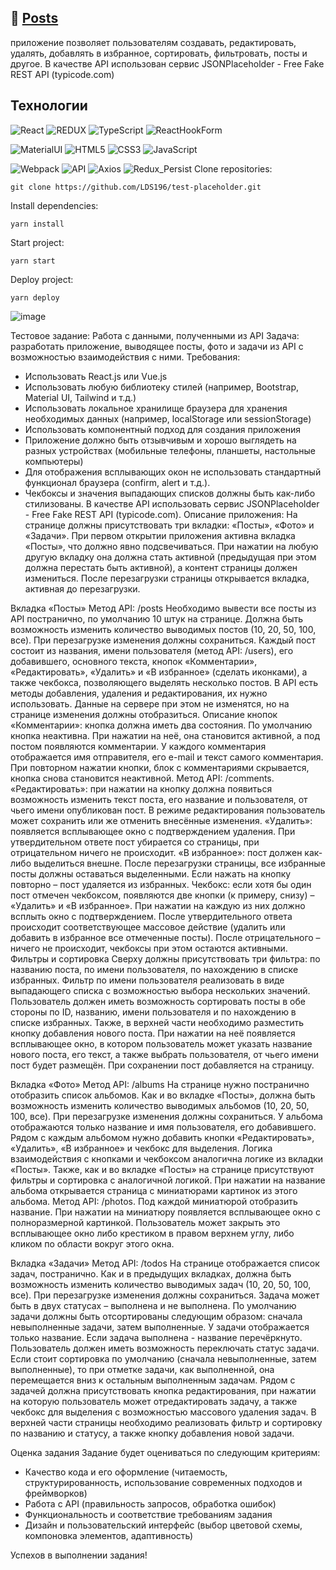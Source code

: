 :seedling: <a href="test-placeholder.vercel.app" target="_blank">Posts</a>
---
приложение позволяет пользователям создавать, редактировать, удалять, добавлять в избранное, сортировать, фильтровать, посты и другое.
В качестве API использован сервис JSONPlaceholder - Free Fake REST API (typicode.com)

## Технологии
![React](https://img.shields.io/badge/-React-61daf8?logo=react&logoColor=black)
![REDUX](https://img.shields.io/badge/-Redux-yellow)
![TypeScript](https://img.shields.io/badge/-TypeScript-blue)
![ReactHookForm](https://img.shields.io/badge/-ReactHookForm-pink)

![MaterialUI](https://img.shields.io/badge/-MaterialUI-blue)
![HTML5](https://img.shields.io/badge/-HTML5-e34f26?logo=html5&logoColor=white)
![CSS3](https://img.shields.io/badge/-CSS3-1572b6?logo=css3&logoColor=white)
![JavaScript](https://img.shields.io/badge/-JavaScript-f7df1e?logo=javaScript&logoColor=black)

![Webpack](https://img.shields.io/badge/-Webpack-99d6f8?logo=webpack&logoColor=black)
![API](https://img.shields.io/badge/-Api-yellow)
![Axios](https://img.shields.io/badge/-Axios-yellow)
![Redux_Persist](https://img.shields.io/badge/-Redux_Persist-blue)
Clone repositories:
```
git clone https://github.com/LDS196/test-placeholder.git
```
Install dependencies:
```
yarn install
```
Start project: 
```
yarn start
```
Deploy project:
```
yarn deploy
```
![image](https://github.com/LDS196/test-placeholder/assets/105713345/6580dfe6-b34f-402b-a53c-06a9317fd6dd)

Тестовое задание:
Работа с данными, полученными из API
Задача: разработать приложение, выводящее посты, фото и задачи из API с возможностью взаимодействия с ними.
Требования:

-   Использовать React.js или Vue.js
-   Использовать любую библиотеку стилей (например, Bootstrap, Material UI, Tailwind и т.д.)
-   Использовать локальное хранилище браузера для хранения необходимых данных (например, localStorage или sessionStorage)
-   Использовать компонентный подход для создания приложения
-   Приложение должно быть отзывчивым и хорошо выглядеть на разных устройствах (мобильные телефоны, планшеты, настольные компьютеры)
-   Для отображения всплывающих окон не использовать стандартный функционал браузера (confirm, alert и т.д.).
-   Чекбоксы и значения выпадающих списков должны быть как-либо стилизованы.
    В качестве API использовать сервис JSONPlaceholder - Free Fake REST API (typicode.com).
    Описание приложения:
    На странице должны присутствовать три вкладки: «Посты», «Фото» и «Задачи». При первом открытии приложения активна вкладка «Посты», что должно явно подсвечиваться. При нажатии на любую другую вкладку она должна стать активной (предыдущая при этом должна перестать быть активной), а контент страницы должен измениться. После перезагрузки страницы открывается вкладка, активная до перезагрузки.

Вкладка «Посты»
Метод API: /posts
Необходимо вывести все посты из API постранично, по умолчанию 10 штук на странице. Должна быть возможность изменить количество выводимых постов (10, 20, 50, 100, все). При перезагрузке изменения должны сохраниться.
Каждый пост состоит из названия, имени пользователя (метод API: /users), его добавившего, основного текста, кнопок «Комментарии», «Редактировать», «Удалить» и «В избранное» (сделать иконками), а также чекбокса, позволяющего выделять несколько постов.
В API есть методы добавления, удаления и редактирования, их нужно использовать. Данные на сервере при этом не изменятся, но на странице изменения должны отобразиться.
Описание кнопок
«Комментарии»: кнопка должна иметь два состояния. По умолчанию кнопка неактивна. При нажатии на неё, она становится активной, а под постом появляются комментарии. У каждого комментария отображается имя отправителя, его e-mail и текст самого комментария. При повторном нажатии кнопки, блок с комментариями скрывается, кнопка снова становится неактивной. Метод API: /comments.
«Редактировать»: при нажатии на кнопку должна появиться возможность изменить текст поста, его название и пользователя, от чьего имени опубликован пост. В режиме редактирования пользователь может сохранить или же отменить внесённые изменения.
«Удалить»: появляется всплывающее окно с подтверждением удаления. При утвердительном ответе пост убирается со страницы, при отрицательном ничего не происходит.
«В избранное»: пост должен как-либо выделиться внешне. После перезагрузки страницы, все избранные посты должны оставаться выделенными. Если нажать на кнопку повторно – пост удаляется из избранных.
Чекбокс: если хотя бы один пост отмечен чекбоксом, появляются две кнопки (к примеру, снизу) – «Удалить» и «В избранное». При нажатии на каждую из них должно всплыть окно с подтверждением. После утвердительного ответа происходит соответствующее массовое действие (удалить или добавить в избранное все отмеченные посты). После отрицательного – ничего не происходит, чекбоксы при этом остаются активными.
Фильтры и сортировка
Сверху должны присутствовать три фильтра: по названию поста, по имени пользователя, по нахождению в списке избранных. Фильтр по имени пользователя реализовать в виде выпадающего списка с возможностью выбора нескольких значений.
Пользователь должен иметь возможность сортировать посты в обе стороны по ID, названию, имени пользователя и по нахождению в списке избранных.
Также, в верхней части необходимо разместить кнопку добавления нового поста. При нажатии на неё появляется всплывающее окно, в котором пользователь может указать название нового поста, его текст, а также выбрать пользователя, от чьего имени пост будет размещён. При сохранении пост добавляется на страницу.

Вкладка «Фото»
Метод API: /albums
На странице нужно постранично отобразить список альбомов. Как и во вкладке «Посты», должна быть возможность изменить количество выводимых альбомов (10, 20, 50, 100, все). При перезагрузке изменения должны сохраниться.
У альбома отображаются только название и имя пользователя, его добавившего.
Рядом с каждым альбомом нужно добавить кнопки «Редактировать», «Удалить», «В избранное» и чекбокс для выделения. Логика взаимодействия с кнопками и чекбоксом аналогична логике из вкладки «Посты».
Также, как и во вкладке «Посты» на странице присутствуют фильтры и сортировка с аналогичной логикой.
При нажатии на название альбома открывается страница с миниатюрами картинок из этого альбома. Метод API: /photos. Под каждой миниатюрой отобразить название. При нажатии на миниатюру появляется всплывающее окно с полноразмерной картинкой. Пользователь может закрыть это всплывающее окно либо крестиком в правом верхнем углу, либо кликом по области вокруг этого окна.

Вкладка «Задачи»
Метод API: /todos
На странице отображается список задач, постранично. Как и в предыдущих вкладках, должна быть возможность изменить количество выводимых задач (10, 20, 50, 100, все). При перезагрузке изменения должны сохраниться.
Задача может быть в двух статусах – выполнена и не выполнена. По умолчанию задачи должны быть отсортированы следующим образом: сначала невыполненные задачи, затем выполненные.
У задачи отображается только название. Если задача выполнена - название перечёркнуто. Пользователь должен иметь возможность переключать статус задачи. Если стоит сортировка по умолчанию (сначала невыполненные, затем выполненные), то при отметке задачи, как выполненной, она перемещается вниз к остальным выполненным задачам.
Рядом с задачей должна присутствовать кнопка редактирования, при нажатии на которую пользователь может отредактировать задачу, а также чекбокс для выделения с возможностью массового удаления задач.
В верхней части страницы необходимо реализовать фильтр и сортировку по названию и статусу, а также кнопку добавления новой задачи.

Оценка задания
Задание будет оцениваться по следующим критериям:

-   Качество кода и его оформление (читаемость, структурированность, использование современных подходов и фреймворков)
-   Работа с API (правильность запросов, обработка ошибок)
-   Функциональность и соответствие требованиям задания
-   Дизайн и пользовательский интерфейс (выбор цветовой схемы, компоновка элементов, адаптивность)

Успехов в выполнении задания!
